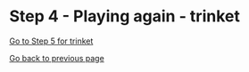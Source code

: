 # Step 4 - Playing again - trinket

[Go to Step 5 for trinket](../Step5-Keeping-score-trinket)

[Go back to previous page](../Step3-Play-the-game-trinket)
